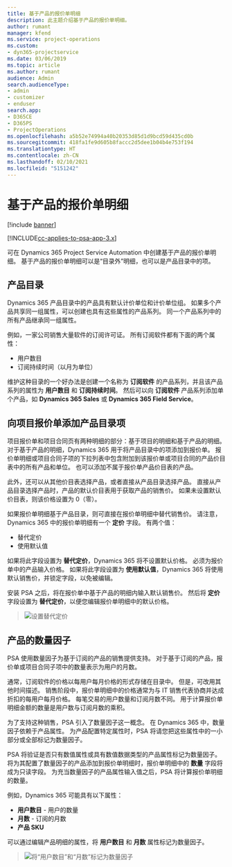 ```yaml
---
title: 基于产品的报价单明细
description: 此主题介绍基于产品的报价单明细。
author: rumant
manager: kfend
ms.service: project-operations
ms.custom:
- dyn365-projectservice
ms.date: 03/06/2019
ms.topic: article
ms.author: rumant
audience: Admin
search.audienceType:
- admin
- customizer
- enduser
search.app:
- D365CE
- D365PS
- ProjectOperations
ms.openlocfilehash: a5b52e74994a40b20353d85d1d9bcd59d435cd0b
ms.sourcegitcommit: 418fa1fe9d605b8faccc2d5dee1b04b4e753f194
ms.translationtype: HT
ms.contentlocale: zh-CN
ms.lasthandoff: 02/10/2021
ms.locfileid: "5151242"
---
```

# <a name="product-based-quote-lines"></a>基于产品的报价单明细

[!include [banner](../includes/psa-now-project-operations.md)]

[!INCLUDE[cc-applies-to-psa-app-3.x](../includes/cc-applies-to-psa-app-3x.md)]


可在 Dynamics 365 Project Service Automation 中创建基于产品的报价单明细。 基于产品的报价单明细可以是“目录外”明细，也可以是产品目录中的项。

## <a name="product-catalog"></a>产品目录

Dynamics 365 产品目录中的产品具有默认计价单位和计价单位组。 如果多个产品共享同一组属性，可以创建也具有这些属性的产品系列。 同一个产品系列中的所有产品继承同一组属性。

例如，一家公司销售大量软件的订阅许可证。 所有订阅软件都有下面的两个属性：

- 用户数目 
- 订阅持续时间（以月为单位）

维护这种目录的一个好办法是创建一个名称为 **订阅软件** 的产品系列，并且该产品系列的属性为 **用户数目** 和 **订阅持续时间**。 然后可以向 **订阅软件** 产品系列添加单个产品，如 **Dynamics 365 Sales** 或 **Dynamics 365 Field Service**。

## <a name="adding-product-catalog-items-to-a-project-quote"></a>向项目报价单添加产品目录项

项目报价单和项目合同页有两种明细的部分：基于项目的明细和基于产品的明细。 对于基于产品的明细，Dynamics 365 用于将产品目录中的项添加到报价单。 报价单明细或项目合同子项的下拉列表中包含附加到该报价单或项目合同的产品价目表中的所有产品和单位。 也可以添加不属于报价单产品价目表的产品。

此外，还可以从其他价目表选择产品，或者直接从产品目录选择产品。 直接从产品目录选择产品时，产品的默认价目表用于获取产品的销售价。 如果未设置默认价目表，则该价格设置为 0（零）。

如果报价单明细基于产品目录，则可直接在报价单明细中替代销售价。 请注意，Dynamics 365 中的报价单明细有一个 **定价** 字段。 有两个值：

- 替代定价  
- 使用默认值

如果将此字段设置为 **替代定价**，Dynamics 365 将不设置默认价格。 必须为报价单中的产品输入价格。 如果将此字段设置为 **使用默认值**，Dynamics 365 将使用默认销售价，并锁定字段，以免被编辑。

安装 PSA 之后，将在报价单中基于产品的明细内输入默认销售价。 然后将 **定价** 字段设置为 **替代定价**，以便您编辑报价单明细中的默认价格。

> ![设置替代定价](media/basic-guide-10.png)
 
## <a name="quantity-factors-for-products"></a>产品的数量因子

PSA 使用数量因子为基于订阅的产品的销售提供支持。 对于基于订阅的产品，报价单或项目合同子项中的数量表示为用户的月数。

通常，订阅软件的价格以每用户每月价格的形式存储在目录中。 但是，可改用其他时间描述。 销售阶段中，报价单明细中的价格通常为与 IT 销售代表协商并达成折扣的每用户每月价格。 每笔交易的用户数量和订阅月数不同。 用于计算报价单明细金额的数量是用户数与订阅月数的乘积。

为了支持这种销售，PSA 引入了数量因子这一概念。 在 Dynamics 365 中，数量因子依赖于产品属性。 为产品配置特定属性时，PSA 将请您把这些属性中的一小部分或全部标记为数量因子。

PSA 将验证是否只有数值属性或具有数值数据类型的产品属性标记为数量因子。 将为其配置了数量因子的产品添加到报价单明细时，报价单明细中的 **数量** 字段将成为只读字段。 为充当数量因子的产品属性输入值之后，PSA 将计算报价单明细的数量。

例如，Dynamics 365 可能具有以下属性： 

- **用户数目** - 用户的数量 
- **月数** - 订阅的月数
- **产品 SKU** 

可以通过编辑产品明细的属性，将 **用户数目** 和 **月数** 属性标记为数量因子。 

> ![将“用户数目”和“月数”标记为数量因子](media/basic-guide-11.png)
 
